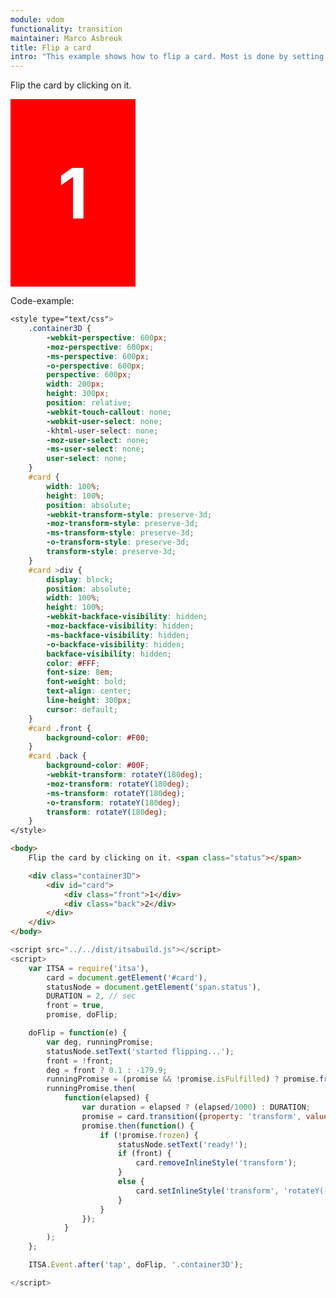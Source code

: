 ```yaml
---
module: vdom
functionality: transition
maintainer: Marco Asbreuk
title: Flip a card
intro: "This example shows how to flip a card. Most is done by setting the right css-classes. The transition gets activated by setting a transform-style on the card-div. <br><br>By clicking on the card it gets flipped. There also is some logic that can reverse flipping, even during a transition."
---
```


<style type="text/css">
    .container3D {
        -webkit-perspective: 600px;
        -moz-perspective: 600px;
        -ms-perspective: 600px;
        -o-perspective: 600px;
        perspective: 600px;
        width: 200px;
        height: 300px;
        position: relative;
        -webkit-touch-callout: none;
        -webkit-user-select: none;
        -khtml-user-select: none;
        -moz-user-select: none;
        -ms-user-select: none;
        user-select: none;
    }
    #card {
        width: 100%;
        height: 100%;
        position: absolute;
        -webkit-transform-style: preserve-3d;
        -moz-transform-style: preserve-3d;
        -ms-transform-style: preserve-3d;
        -o-transform-style: preserve-3d;
        transform-style: preserve-3d;
    }
    #card >div {
        display: block;
        position: absolute;
        width: 100%;
        height: 100%;
        -webkit-backface-visibility: hidden;
        -moz-backface-visibility: hidden;
        -ms-backface-visibility: hidden;
        -o-backface-visibility: hidden;
        backface-visibility: hidden;
        color: #FFF;
        font-size: 8em;
        font-weight: bold;
        text-align: center;
        line-height: 300px;
        cursor: default;
    }
    #card .front {
        background-color: #F00;
    }
    #card .back {
        background-color: #00F;
        -webkit-transform: rotateY(180deg);
        -moz-transform: rotateY(180deg);
        -ms-transform: rotateY(180deg);
        -o-transform: rotateY(180deg);
        transform: rotateY(180deg);
    }
    span.status {
        margin-left: 2em;
        font-weight: bold;
    }
    .body-content.module p.spaced {
        margin-top: 4em;
    }
</style>

Flip the card by clicking on it. <span class="status"></span>

<div class="container3D">
    <div id="card">
        <div class="front">1</div>
        <div class="back">2</div>
    </div>
</div>


<p class="spaced">Code-example:</p>

```css
<style type="text/css">
    .container3D {
        -webkit-perspective: 600px;
        -moz-perspective: 600px;
        -ms-perspective: 600px;
        -o-perspective: 600px;
        perspective: 600px;
        width: 200px;
        height: 300px;
        position: relative;
        -webkit-touch-callout: none;
        -webkit-user-select: none;
        -khtml-user-select: none;
        -moz-user-select: none;
        -ms-user-select: none;
        user-select: none;
    }
    #card {
        width: 100%;
        height: 100%;
        position: absolute;
        -webkit-transform-style: preserve-3d;
        -moz-transform-style: preserve-3d;
        -ms-transform-style: preserve-3d;
        -o-transform-style: preserve-3d;
        transform-style: preserve-3d;
    }
    #card >div {
        display: block;
        position: absolute;
        width: 100%;
        height: 100%;
        -webkit-backface-visibility: hidden;
        -moz-backface-visibility: hidden;
        -ms-backface-visibility: hidden;
        -o-backface-visibility: hidden;
        backface-visibility: hidden;
        color: #FFF;
        font-size: 8em;
        font-weight: bold;
        text-align: center;
        line-height: 300px;
        cursor: default;
    }
    #card .front {
        background-color: #F00;
    }
    #card .back {
        background-color: #00F;
        -webkit-transform: rotateY(180deg);
        -moz-transform: rotateY(180deg);
        -ms-transform: rotateY(180deg);
        -o-transform: rotateY(180deg);
        transform: rotateY(180deg);
    }
</style>
```

```html
<body>
    Flip the card by clicking on it. <span class="status"></span>

    <div class="container3D">
        <div id="card">
            <div class="front">1</div>
            <div class="back">2</div>
        </div>
    </div>
</body>
```

```js
<script src="../../dist/itsabuild.js"></script>
<script>
    var ITSA = require('itsa'),
        card = document.getElement('#card'),
        statusNode = document.getElement('span.status'),
        DURATION = 2, // sec
        front = true,
        promise, doFlip;

    doFlip = function(e) {
        var deg, runningPromise;
        statusNode.setText('started flipping...');
        front = !front;
        deg = front ? 0.1 : -179.9;
        runningPromise = (promise && !promise.isFulfilled) ? promise.freeze() : Promise.resolve();
        runningPromise.then(
            function(elapsed) {
                var duration = elapsed ? (elapsed/1000) : DURATION;
                promise = card.transition({property: 'transform', value: 'rotateY('+deg+'deg)', duration: duration}, true);
                promise.then(function() {
                    if (!promise.frozen) {
                        statusNode.setText('ready!');
                        if (front) {
                            card.removeInlineStyle('transform');
                        }
                        else {
                            card.setInlineStyle('transform', 'rotateY(-180deg)');
                        }
                    }
                });
            }
        );
    };

    ITSA.Event.after('tap', doFlip, '.container3D');

</script>
```

<script src="../../dist/itsabuild-min.js"></script>
<script>
    var ITSA = require('itsa'),
        card = document.getElement('#card'),
        statusNode = document.getElement('span.status'),
        DURATION = 2, // sec
        front = true,
        promise, doFlip;

    doFlip = function(e) {
        var deg, runningPromise;
        statusNode.setText('started flipping...');
        front = !front;
        deg = front ? 0.1 : -179.9;
        runningPromise = (promise && !promise.isFulfilled) ? promise.freeze() : Promise.resolve();
        runningPromise.then(
            function(elapsed) {
                var duration = elapsed ? (elapsed/1000) : DURATION;
                promise = card.transition({property: 'transform', value: 'rotateY('+deg+'deg)', duration: duration}, true);
                promise.then(function() {
                    if (!promise.frozen) {
                        statusNode.setText('ready!');
                        if (front) {
                            card.removeInlineStyle('transform');
                        }
                        else {
                            card.setInlineStyle('transform', 'rotateY(-180deg)');
                        }
                    }
                });
            }
        );
    };

    ITSA.Event.after('tap', doFlip, '.container3D');

</script>

